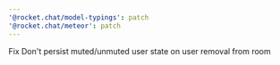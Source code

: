 ```yaml
---
'@rocket.chat/model-typings': patch
'@rocket.chat/meteor': patch
---
```


Fix Don't persist muted/unmuted user state on user removal from room
